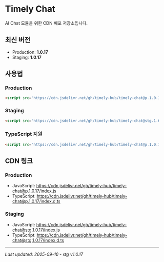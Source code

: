 # Timely Chat

AI Chat 모듈을 위한 CDN 배포 저장소입니다.

## 최신 버전
- Production: **1.0.17**
- Staging: **1.0.17**

## 사용법

### Production
```html
<script src="https://cdn.jsdelivr.net/gh/timely-hub/timely-chat@p.1.0.17/index.js"></script>
```

### Staging
```html
<script src="https://cdn.jsdelivr.net/gh/timely-hub/timely-chat@stg.1.0.17/index.js"></script>
```

### TypeScript 지원
```html
<script src="https://cdn.jsdelivr.net/gh/timely-hub/timely-chat@p.1.0.17/index.d.ts"></script>
```

## CDN 링크

### Production
- JavaScript: https://cdn.jsdelivr.net/gh/timely-hub/timely-chat@p.1.0.17/index.js
- TypeScript: https://cdn.jsdelivr.net/gh/timely-hub/timely-chat@p.1.0.17/index.d.ts

### Staging
- JavaScript: https://cdn.jsdelivr.net/gh/timely-hub/timely-chat@stg.1.0.17/index.js
- TypeScript: https://cdn.jsdelivr.net/gh/timely-hub/timely-chat@stg.1.0.17/index.d.ts

---
*Last updated: 2025-09-10 - stg v1.0.17*
